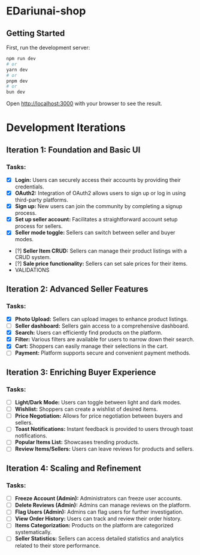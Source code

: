 # EDariunai-shop

## Getting Started

First, run the development server:

```bash
npm run dev
# or
yarn dev
# or
pnpm dev
# or
bun dev
```

Open [http://localhost:3000](http://localhost:3000) with your browser to see the result.

# Development Iterations

## Iteration 1: Foundation and Basic UI
### Tasks:
- [x] **Login:** Users can securely access their accounts by providing their credentials.
- [x] **OAuth2:** Integration of OAuth2 allows users to sign up or log in using third-party platforms.
- [x] **Sign up:** New users can join the community by completing a signup process.
- [x] **Set up seller account:** Facilitates a straightforward account setup process for sellers.
- [x] **Seller mode toggle:** Sellers can switch between seller and buyer modes.
- [?] **Seller Item CRUD:** Sellers can manage their product listings with a CRUD system.
- [?] **Sale price functionality:** Sellers can set sale prices for their items.
- VALIDATIONS

## Iteration 2: Advanced Seller Features
### Tasks:
- [x] **Photo Upload:** Sellers can upload images to enhance product listings.
- [ ] **Seller dashboard:** Sellers gain access to a comprehensive dashboard.
- [x] **Search:** Users can efficiently find products on the platform.
- [x] **Filter:** Various filters are available for users to narrow down their search.
- [x] **Cart:** Shoppers can easily manage their selections in the cart.
- [ ] **Payment:** Platform supports secure and convenient payment methods.

## Iteration 3: Enriching Buyer Experience
### Tasks:
- [ ] **Light/Dark Mode:** Users can toggle between light and dark modes.
- [ ] **Wishlist:** Shoppers can create a wishlist of desired items.
- [ ] **Price Negotiation:** Allows for price negotiation between buyers and sellers.
- [ ] **Toast Notifications:** Instant feedback is provided to users through toast notifications.
- [ ] **Popular Items List:** Showcases trending products.
- [ ] **Review Items/Sellers:** Users can leave reviews for products and sellers.

## Iteration 4: Scaling and Refinement
### Tasks:
- [ ] **Freeze Account (Admin):** Administrators can freeze user accounts.
- [ ] **Delete Reviews (Admin):** Admins can manage reviews on the platform.
- [ ] **Flag Users (Admin):** Admins can flag users for further investigation.
- [ ] **View Order History:** Users can track and review their order history.
- [ ] **Items Categorization:** Products on the platform are categorized systematically.
- [ ] **Seller Statistics:** Sellers can access detailed statistics and analytics related to their store performance.
